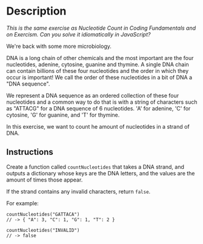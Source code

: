 # Description

_This is the same exercise as Nucleotide Count in Coding Fundamentals and on Exercism. Can you solve it idiomatically in JavaScript?_

We're back with some more microbiology.

DNA is a long chain of other chemicals and the most important are the four nucleotides, adenine, cytosine, guanine and thymine.
A single DNA chain can contain billions of these four nucleotides and the order in which they occur is important!
We call the order of these nucleotides in a bit of DNA a "DNA sequence".

We represent a DNA sequence as an ordered collection of these four nucleotides and a common way to do that is with a string of characters such as "ATTACG" for a DNA sequence of 6 nucleotides.
'A' for adenine, 'C' for cytosine, 'G' for guanine, and 'T' for thymine.

In this exercise, we want to count he amount of nucleotides in a strand of DNA.

## Instructions

Create a function called `countNucleotides` that takes a DNA strand, and outputs a dictionary whose keys are the DNA letters, and the values are the amount of times those appear.

If the strand contains any invalid characters, return `false`.

For example:

```
countNucleotides("GATTACA")
// -> { "A": 3, "C": 1, "G": 1, "T": 2 }

countNucleotides("INVALID")
// -> false
```
